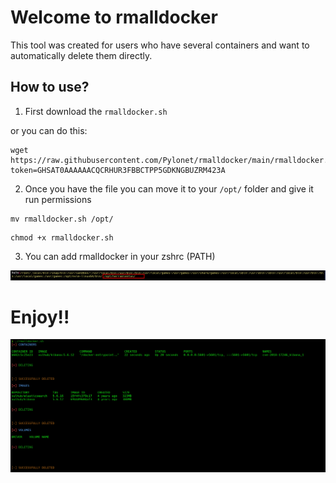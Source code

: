 # Welcome to rmalldocker
This tool was created for users who have several containers and want to automatically delete them directly.

## How to use?

1) First download the `rmalldocker.sh`

or you can do this:

```
wget https://raw.githubusercontent.com/Pylonet/rmalldocker/main/rmalldocker.sh?token=GHSAT0AAAAAACQCRHUR3FBBCTPP5GDKNGBUZRM423A
```

2) Once you have the file you can move it to your `/opt/` folder and give it run permissions

```
mv rmalldocker.sh /opt/
```

```
chmod +x rmalldocker.sh
```

3) You can add rmalldocker in your zshrc (PATH)

![](/images/1.png)

# Enjoy!!
![](/images/2.png)
